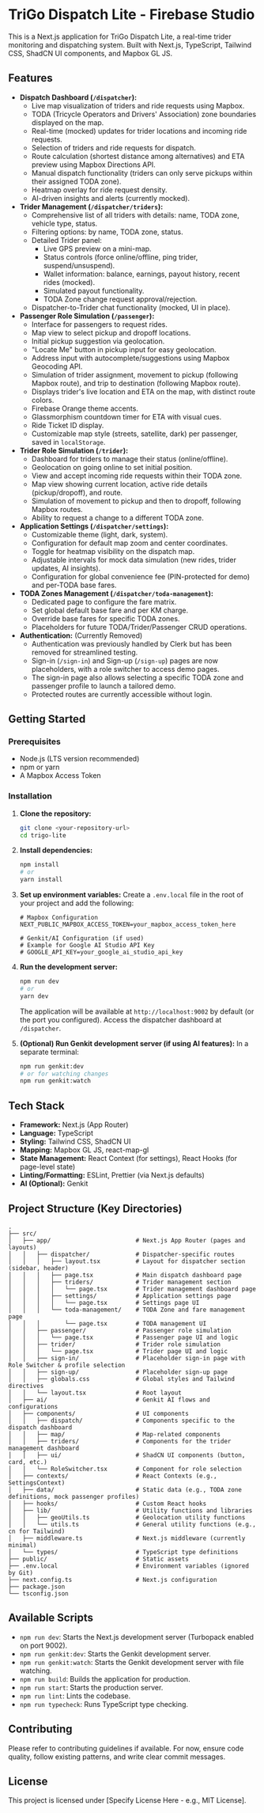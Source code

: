
# TriGo Dispatch Lite - Firebase Studio

This is a Next.js application for TriGo Dispatch Lite, a real-time trider monitoring and dispatching system. Built with Next.js, TypeScript, Tailwind CSS, ShadCN UI components, and Mapbox GL JS.

## Features

- **Dispatch Dashboard (`/dispatcher`):**
  - Live map visualization of triders and ride requests using Mapbox.
  - TODA (Tricycle Operators and Drivers' Association) zone boundaries displayed on the map.
  - Real-time (mocked) updates for trider locations and incoming ride requests.
  - Selection of triders and ride requests for dispatch.
  - Route calculation (shortest distance among alternatives) and ETA preview using Mapbox Directions API.
  - Manual dispatch functionality (triders can only serve pickups within their assigned TODA zone).
  - Heatmap overlay for ride request density.
  - AI-driven insights and alerts (currently mocked).
- **Trider Management (`/dispatcher/triders`):**
  - Comprehensive list of all triders with details: name, TODA zone, vehicle type, status.
  - Filtering options: by name, TODA zone, status.
  - Detailed Trider panel:
    - Live GPS preview on a mini-map.
    - Status controls (force online/offline, ping trider, suspend/unsuspend).
    - Wallet information: balance, earnings, payout history, recent rides (mocked).
    - Simulated payout functionality.
    - TODA Zone change request approval/rejection.
  - Dispatcher-to-Trider chat functionality (mocked, UI in place).
- **Passenger Role Simulation (`/passenger`):**
  - Interface for passengers to request rides.
  - Map view to select pickup and dropoff locations.
  - Initial pickup suggestion via geolocation.
  - "Locate Me" button in pickup input for easy geolocation.
  - Address input with autocomplete/suggestions using Mapbox Geocoding API.
  - Simulation of trider assignment, movement to pickup (following Mapbox route), and trip to destination (following Mapbox route).
  - Displays trider's live location and ETA on the map, with distinct route colors.
  - Firebase Orange theme accents.
  - Glassmorphism countdown timer for ETA with visual cues.
  - Ride Ticket ID display.
  - Customizable map style (streets, satellite, dark) per passenger, saved in `localStorage`.
- **Trider Role Simulation (`/trider`):**
  - Dashboard for triders to manage their status (online/offline).
  - Geolocation on going online to set initial position.
  - View and accept incoming ride requests within their TODA zone.
  - Map view showing current location, active ride details (pickup/dropoff), and route.
  - Simulation of movement to pickup and then to dropoff, following Mapbox routes.
  - Ability to request a change to a different TODA zone.
- **Application Settings (`/dispatcher/settings`):**
  - Customizable theme (light, dark, system).
  - Configuration for default map zoom and center coordinates.
  - Toggle for heatmap visibility on the dispatch map.
  - Adjustable intervals for mock data simulation (new rides, trider updates, AI insights).
  - Configuration for global convenience fee (PIN-protected for demo) and per-TODA base fares.
- **TODA Zones Management (`/dispatcher/toda-management`):**
  - Dedicated page to configure the fare matrix.
  - Set global default base fare and per KM charge.
  - Override base fares for specific TODA zones.
  - Placeholders for future TODA/Trider/Passenger CRUD operations.
- **Authentication:** (Currently Removed)
  - Authentication was previously handled by Clerk but has been removed for streamlined testing.
  - Sign-in (`/sign-in`) and Sign-up (`/sign-up`) pages are now placeholders, with a role switcher to access demo pages.
  - The sign-in page also allows selecting a specific TODA zone and passenger profile to launch a tailored demo.
  - Protected routes are currently accessible without login.

## Getting Started

### Prerequisites

- Node.js (LTS version recommended)
- npm or yarn
- A Mapbox Access Token

### Installation

1.  **Clone the repository:**
    ```bash
    git clone <your-repository-url>
    cd trigo-lite
    ```

2.  **Install dependencies:**
    ```bash
    npm install
    # or
    yarn install
    ```

3.  **Set up environment variables:**
    Create a `.env.local` file in the root of your project and add the following:

    ```env
    # Mapbox Configuration
    NEXT_PUBLIC_MAPBOX_ACCESS_TOKEN=your_mapbox_access_token_here

    # Genkit/AI Configuration (if used)
    # Example for Google AI Studio API Key
    # GOOGLE_API_KEY=your_google_ai_studio_api_key
    ```

4.  **Run the development server:**
    ```bash
    npm run dev
    # or
    yarn dev
    ```
    The application will be available at `http://localhost:9002` by default (or the port you configured). Access the dispatcher dashboard at `/dispatcher`.

5.  **(Optional) Run Genkit development server (if using AI features):**
    In a separate terminal:
    ```bash
    npm run genkit:dev
    # or for watching changes
    npm run genkit:watch
    ```

## Tech Stack

- **Framework:** Next.js (App Router)
- **Language:** TypeScript
- **Styling:** Tailwind CSS, ShadCN UI
- **Mapping:** Mapbox GL JS, react-map-gl
- **State Management:** React Context (for settings), React Hooks (for page-level state)
- **Linting/Formatting:** ESLint, Prettier (via Next.js defaults)
- **AI (Optional):** Genkit

## Project Structure (Key Directories)

```
.
├── src/
│   ├── app/                        # Next.js App Router (pages and layouts)
│   │   ├── dispatcher/             # Dispatcher-specific routes
│   │   │   ├── layout.tsx          # Layout for dispatcher section (sidebar, header)
│   │   │   ├── page.tsx            # Main dispatch dashboard page
│   │   │   ├── triders/            # Trider management section
│   │   │   │   └── page.tsx        # Trider management dashboard page
│   │   │   ├── settings/           # Application settings page
│   │   │   │   └── page.tsx        # Settings page UI
│   │   │   └── toda-management/    # TODA Zone and fare management page
│   │   │       └── page.tsx        # TODA management UI
│   │   ├── passenger/              # Passenger role simulation
│   │   │   └── page.tsx            # Passenger page UI and logic
│   │   ├── trider/                 # Trider role simulation
│   │   │   └── page.tsx            # Trider page UI and logic
│   │   ├── sign-in/                # Placeholder sign-in page with Role Switcher & profile selection
│   │   ├── sign-up/                # Placeholder sign-up page
│   │   ├── globals.css             # Global styles and Tailwind directives
│   │   └── layout.tsx              # Root layout
│   ├── ai/                         # Genkit AI flows and configurations
│   ├── components/                 # UI components
│   │   ├── dispatch/               # Components specific to the dispatch dashboard
│   │   ├── map/                    # Map-related components
│   │   ├── triders/                # Components for the trider management dashboard
│   │   ├── ui/                     # ShadCN UI components (button, card, etc.)
│   │   └── RoleSwitcher.tsx        # Component for role selection
│   ├── contexts/                   # React Contexts (e.g., SettingsContext)
│   ├── data/                       # Static data (e.g., TODA zone definitions, mock passenger profiles)
│   ├── hooks/                      # Custom React hooks
│   ├── lib/                        # Utility functions and libraries
│   │   ├── geoUtils.ts             # Geolocation utility functions
│   │   └── utils.ts                # General utility functions (e.g., cn for Tailwind)
│   ├── middleware.ts               # Next.js middleware (currently minimal)
│   └── types/                      # TypeScript type definitions
├── public/                         # Static assets
├── .env.local                      # Environment variables (ignored by Git)
├── next.config.ts                  # Next.js configuration
├── package.json
└── tsconfig.json
```

## Available Scripts

- `npm run dev`: Starts the Next.js development server (Turbopack enabled on port 9002).
- `npm run genkit:dev`: Starts the Genkit development server.
- `npm run genkit:watch`: Starts the Genkit development server with file watching.
- `npm run build`: Builds the application for production.
- `npm run start`: Starts the production server.
- `npm run lint`: Lints the codebase.
- `npm run typecheck`: Runs TypeScript type checking.

## Contributing

Please refer to contributing guidelines if available. For now, ensure code quality, follow existing patterns, and write clear commit messages.

## License

This project is licensed under [Specify License Here - e.g., MIT License].

```